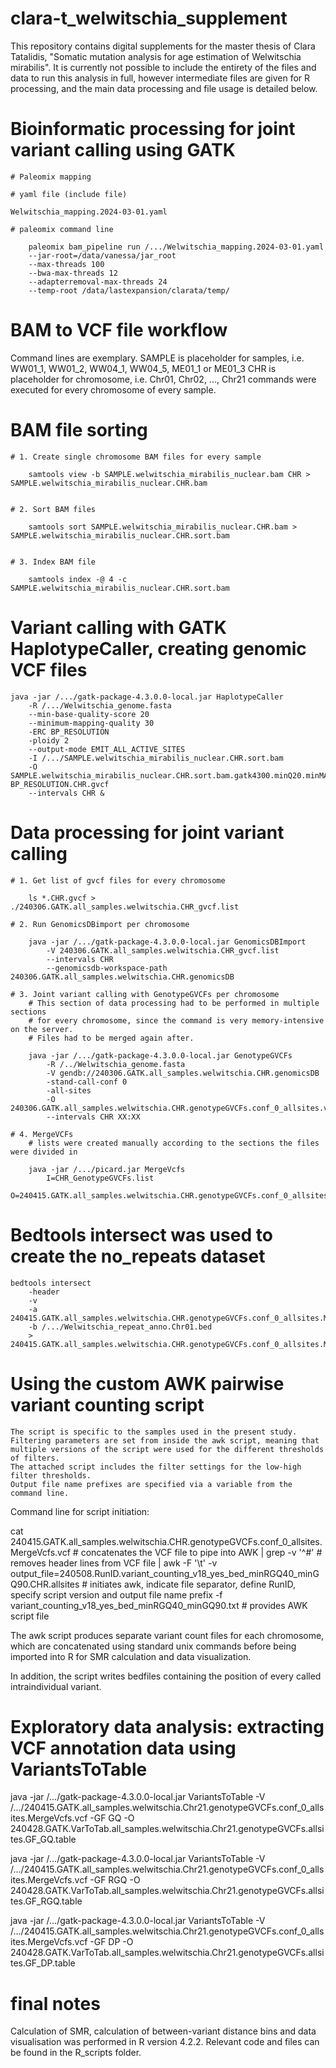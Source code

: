 # clara-t_welwitschia_supplement
This repository contains digital supplements for the master thesis of Clara Tatalidis, "Somatic mutation analysis for age estimation of Welwitschia mirabilis".
It is currently not possible to include the entirety of the files and data to run this analysis in full, however intermediate files are given for R processing, and the main data processing and file usage is detailed below.

# Bioinformatic processing for joint variant calling using GATK

	# Paleomix mapping

	# yaml file (include file)
	
	Welwitschia_mapping.2024-03-01.yaml	
	
	# paleomix command line
	
		paleomix bam_pipeline run /.../Welwitschia_mapping.2024-03-01.yaml 
		--jar-root=/data/vanessa/jar_root 
		--max-threads 100 
		--bwa-max-threads 12 
		--adapterremoval-max-threads 24
		--temp-root /data/lastexpansion/clarata/temp/

# BAM to VCF file workflow
Command lines are exemplary.
SAMPLE is placeholder for samples, i.e. WW01_1, WW01_2, WW04_1, WW04_5, ME01_1 or ME01_3
CHR is placeholder for chromosome, i.e. Chr01, Chr02, ..., Chr21
commands were executed for every chromosome of every sample.


# 	BAM file sorting 

	# 1. Create single chromosome BAM files for every sample
	
		samtools view -b SAMPLE.welwitschia_mirabilis_nuclear.bam CHR > SAMPLE.welwitschia_mirabilis_nuclear.CHR.bam
		
	
	# 2. Sort BAM files
	
		samtools sort SAMPLE.welwitschia_mirabilis_nuclear.CHR.bam > SAMPLE.welwitschia_mirabilis_nuclear.CHR.sort.bam 
	
	
	# 3. Index BAM file 
	
		samtools index -@ 4 -c SAMPLE.welwitschia_mirabilis_nuclear.CHR.sort.bam 
	
	
# 	Variant calling with GATK HaplotypeCaller, creating genomic VCF files
	
	java -jar /.../gatk-package-4.3.0.0-local.jar HaplotypeCaller 
		-R /.../Welwitschia_genome.fasta 
		--min-base-quality-score 20 
		--minimum-mapping-quality 30 
		-ERC BP_RESOLUTION 
		-ploidy 2 
		--output-mode EMIT_ALL_ACTIVE_SITES 
		-I /.../SAMPLE.welwitschia_mirabilis_nuclear.CHR.sort.bam 
		-O SAMPLE.welwitschia_mirabilis_nuclear.CHR.sort.bam.gatk4300.minQ20.minMAPQ30.ERC-BP_RESOLUTION.CHR.gvcf 
		--intervals CHR &
		
# 	Data processing for joint variant calling

	# 1. Get list of gvcf files for every chromosome
	
		ls *.CHR.gvcf > ./240306.GATK.all_samples.welwitschia.CHR_gvcf.list
		
	# 2. Run GenomicsDBimport per chromosome
	
		java -jar /.../gatk-package-4.3.0.0-local.jar GenomicsDBImport 
			-V 240306.GATK.all_samples.welwitschia.CHR_gvcf.list 
			--intervals CHR 
			--genomicsdb-workspace-path 240306.GATK.all_samples.welwitschia.CHR.genomicsDB 
			
	# 3. Joint variant calling with GenotypeGVCFs per chromosome
		# This section of data processing had to be performed in multiple sections 
		# for every chromosome, since the command is very memory-intensive on the server. 
		# Files had to be merged again after.
	
		java -jar /.../gatk-package-4.3.0.0-local.jar GenotypeGVCFs 
			-R /../Welwitschia_genome.fasta 
			-V gendb://240306.GATK.all_samples.welwitschia.CHR.genomicsDB 
			-stand-call-conf 0 
			-all-sites 
			-O 240306.GATK.all_samples.welwitschia.CHR.genotypeGVCFs.conf_0_allsites.vcf 
			--intervals CHR XX:XX
			
	# 4. MergeVCFs
		# lists were created manually according to the sections the files were divided in
		
		java -jar /.../picard.jar MergeVcfs 
			I=CHR_GenotypeGVCFs.list 
			O=240415.GATK.all_samples.welwitschia.CHR.genotypeGVCFs.conf_0_allsites.MergeVcfs.vcf 
			
# 	Bedtools intersect was used to create the no_repeats dataset
	
	bedtools intersect 
		-header 
		-v 
		-a 240415.GATK.all_samples.welwitschia.CHR.genotypeGVCFs.conf_0_allsites.MergeVcfs.vcf 
		-b /.../Welwitschia_repeat_anno.Chr01.bed  
		> 240415.GATK.all_samples.welwitschia.CHR.genotypeGVCFs.conf_0_allsites.MergeVcfs.no_repeats.vcf 
		
# Using the custom AWK pairwise variant counting script
	The script is specific to the samples used in the present study.
	Filtering parameters are set from inside the awk script, meaning that multiple versions of the script were used for the different thresholds of filters.
	The attached script includes the filter settings for the low-high filter thresholds.
	Output file name prefixes are specified via a variable from the command line.
	
	
Command line for script initiation:

cat 240415.GATK.all_samples.welwitschia.CHR.genotypeGVCFs.conf_0_allsites.MergeVcfs.vcf 
	# concatenates the VCF file to pipe into AWK
| grep -v '^#' 
	# removes header lines from VCF file
| awk -F '\t' -v output_file=240508.RunID.variant_counting_v18_yes_bed_minRGQ40_minGQ90.CHR.allsites 
	# initiates awk, indicate file separator, define RunID, specify script version and output file name prefix
-f variant_counting_v18_yes_bed_minRGQ40_minGQ90.txt 
	# provides AWK script file
	

The awk script produces separate variant count files for each chromosome, which are concatenated using standard unix commands before being imported into R for SMR calculation and data visualization.

In addition, the script writes bedfiles containing the position of every called intraindividual variant.



# Exploratory data analysis: extracting VCF annotation data using VariantsToTable

java -jar /.../gatk-package-4.3.0.0-local.jar VariantsToTable 
	-V /.../240415.GATK.all_samples.welwitschia.Chr21.genotypeGVCFs.conf_0_allsites.MergeVcfs.vcf 
	-GF GQ 
	-O 240428.GATK.VarToTab.all_samples.welwitschia.Chr21.genotypeGVCFs.allsites.GF_GQ.table 

java -jar /.../gatk-package-4.3.0.0-local.jar VariantsToTable 
	-V /.../240415.GATK.all_samples.welwitschia.Chr21.genotypeGVCFs.conf_0_allsites.MergeVcfs.vcf 
	-GF RGQ 
	-O 240428.GATK.VarToTab.all_samples.welwitschia.Chr21.genotypeGVCFs.allsites.GF_RGQ.table 

java -jar /.../gatk-package-4.3.0.0-local.jar VariantsToTable 
	-V /.../240415.GATK.all_samples.welwitschia.Chr21.genotypeGVCFs.conf_0_allsites.MergeVcfs.vcf 
	-GF DP 
	-O 240428.GATK.VarToTab.all_samples.welwitschia.Chr21.genotypeGVCFs.allsites.GF_DP.table 
	
# final notes
Calculation of SMR, calculation of between-variant distance bins and data visualisation 
was performed in R version 4.2.2. Relevant code and files can be found in the R_scripts folder.
